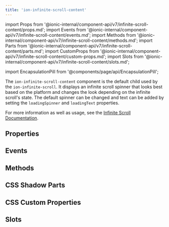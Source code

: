 ```yaml
---
title: 'ion-infinite-scroll-content'
---
```


import Props from '@ionic-internal/component-api/v7/infinite-scroll-content/props.md';
import Events from '@ionic-internal/component-api/v7/infinite-scroll-content/events.md';
import Methods from '@ionic-internal/component-api/v7/infinite-scroll-content/methods.md';
import Parts from '@ionic-internal/component-api/v7/infinite-scroll-content/parts.md';
import CustomProps from '@ionic-internal/component-api/v7/infinite-scroll-content/custom-props.md';
import Slots from '@ionic-internal/component-api/v7/infinite-scroll-content/slots.md';

import EncapsulationPill from '@components/page/api/EncapsulationPill';

The `ion-infinite-scroll-content` component is the default child used by the `ion-infinite-scroll`. It displays an infinite scroll spinner that looks best based on the platform and changes the look depending on the infinite scroll's state. The default spinner can be changed and text can be added by setting the `loadingSpinner` and `loadingText` properties.

For more information as well as usage, see the [Infinite Scroll Documentation](./infinite-scroll.md#infinite-scroll-content).

## Properties

<Props />

## Events

<Events />

## Methods

<Methods />

## CSS Shadow Parts

<Parts />

## CSS Custom Properties

<CustomProps />

## Slots

<Slots />
